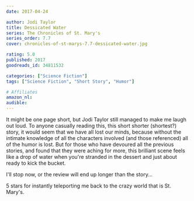 ```yaml
---
date: 2017-04-24

author: Jodi Taylor
title: Dessicated Water
series: The Chronicles of St. Mary's
series_order: 7.7
cover: chronicles-of-st-marys-7.7-dessicated-water.jpg

rating: 5.0
published: 2017
goodreads_id: 34811532

categories: ["Science Fiction"]
tags: ["Science Fiction", "Short Story", "Humor"]

# Affiliates
amazon_nl: 
audible: 
---
```


It might be one page short, but Jodi Taylor still managed to make me laugh out loud. To anyone casually reading this, this short shorter (shortest?) story, it would seem that we have all lost our minds, because without the intimate knowledge of all the characters involved (and those referenced) all of the humor is lost. But for those who have devoured all the previous stories, and found that they were aching for more, this brilliant scene feels like a drop of water when you're stranded in the dessert and just about ready to kick the bucket.

I'll stop now, or the review will end up longer than the story...

5 stars for instantly teleporting me back to the crazy world that is St. Mary's.
